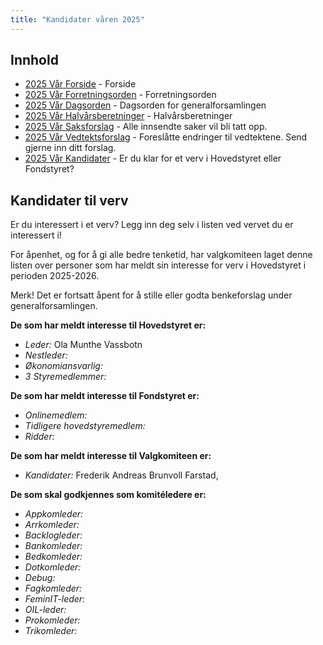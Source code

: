 ```yaml
---
title: "Kandidater våren 2025"
---
```


## Innhold

- [2025 Vår Forside](/generalforsamlingen/genfors2025v) - Forside
- [2025 Vår Forretningsorden](/generalforsamlingen/genfors2025v/forretningsorden) - Forretningsorden
- [2025 Vår Dagsorden](/generalforsamlingen/genfors2025v/dagsorden) - Dagsorden for generalforsamlingen
- [2025 Vår Halvårsberetninger](/generalforsamlingen/genfors2025V/aarsberetninger) - Halvårsberetninger
- [2025 Vår Saksforslag](/generalforsamlingen/genfors2025v/saksforslag) - Alle innsendte saker vil bli tatt opp.
- [2025 Vår Vedtektsforslag](/generalforsamlingen/genfors2025v/vedtekstforslag) - Foreslåtte endringer til vedtektene. Send gjerne inn ditt forslag.
- [2025 Vår Kandidater](/generalforsamlingen/genfors2025v/valg) - Er du klar for et verv i Hovedstyret eller Fondstyret?

## Kandidater til verv

Er du interessert i et verv? Legg inn deg selv i listen ved vervet du er interessert i!

For åpenhet, og for å gi alle bedre tenketid, har valgkomiteen laget denne listen over personer som har meldt sin interesse for verv i Hovedstyret i perioden 2025-2026.

Merk! Det er fortsatt åpent for å stille eller godta benkeforslag under generalforsamlingen.

**De som har meldt interesse til Hovedstyret er:**

- _Leder:_ Ola Munthe Vassbotn
- _Nestleder:_
- _Økonomiansvarlig:_
- _3 Styremedlemmer:_

**De som har meldt interesse til Fondstyret er:**

- _Onlinemedlem:_
- _Tidligere hovedstyremedlem:_
- _Ridder:_

**De som har meldt interesse til Valgkomiteen er:**

- _Kandidater:_ Frederik Andreas Brunvoll Farstad,

**De som skal godkjennes som komitéledere er:**

- _Appkomleder:_
- _Arrkomleder:_
- _Backlogleder:_
- _Bankomleder:_
- _Bedkomleder:_
- _Dotkomleder:_
- _Debug:_
- _Fagkomleder:_
- _FeminIT-leder:_
- _OIL-leder:_
- _Prokomleder:_
- _Trikomleder:_
